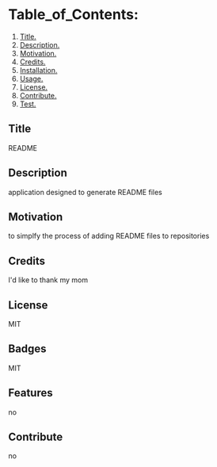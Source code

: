 

  # Table_of_Contents:
  1. [ Title. ](#title)
  2. [ Description. ](#Description)
  3. [ Motivation. ](#Motivation)
  4. [ Credits. ](#Credits)
  5. [ Installation. ](#Installation)
  6. [ Usage. ](#Usage)
  7. [ License. ](#License)
  8. [ Contribute. ](#Contribute)
  9. [ Test. ](#Test)

  <a name="title"></a>
  ## Title
  README

  <a name="title"></a>
  ## Description
  application designed to generate README files

  <a name="title"></a> 
  ## Motivation
  to simplfy the process of adding README files to repositories

  <a name="title"></a>
  ## Credits
  I'd like to thank my mom

  <a name="title"></a>
  ## License
  MIT

  <a name="title"></a>
  ## Badges
  MIT

  <a name="title"></a>
  ## Features
  no

  <a name="title"></a>
  ## Contribute
  no
  



  
